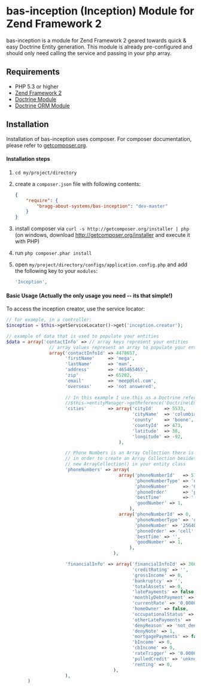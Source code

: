 #  bas-inception (Inception) Module for Zend Framework 2

bas-inception is a module for Zend Framework 2 geared towards quick & easy Doctrine Entity generation. This module is already pre-configured and should only need calling the service and passing in your php array.

## Requirements
 - PHP 5.3 or higher
 - [Zend Framework 2](http://www.github.com/zendframework/zf2)
 - [Doctrine Module](https://www.github.com/doctrine/DoctrineModule)
 - [Doctrine ORM Module](https://github.com/doctrine/DoctrineModule)

## Installation

Installation of bas-inception uses composer. For composer documentation, please refer to
[getcomposer.org](http://getcomposer.org/).

#### Installation steps

  1. `cd my/project/directory`
  2. create a `composer.json` file with following contents:

     ```json
     {
         "require": {
             "bragg-about-systems/bas-inception": "dev-master"
         }
     }
     ```
  3. install composer via `curl -s http://getcomposer.org/installer | php` (on windows, download
     http://getcomposer.org/installer and execute it with PHP)
  4. run `php composer.phar install`
  5. open `my/project/directory/configs/application.config.php` and add the following key to your `modules`:

     ```php
     'Inception',
     ```

#### Basic Usage  (Actually the only usage you need -- its that simple!)
To access the inception creator, use the service locator:

```php
// for example, in a controller:
$inception = $this->getServiceLocator()->get('inception.creator');

// example of data that is used to populate your entities
$data = array('contactInfo' => // array keys represent your entities 
                // array values represent an array to populate your entity with
                array('contactInfoId' => 4478657, 
                      'firstName'     => 'mega', 
                      'lastName'      => 'man', 
                      'address'       => '465465465', 
                      'zip'           => 65202, 
                      'email'         => 'meep@lol.com', 
                      'overseas'      => 'not answered', 
                      
                      // In this example I use this as a Doctrine reference
                      //$this->entityManager->getReference('Doctrine\Entity', 5533);
                      'cities'        => array('cityId'    => 5533, 
                                               'cityName'  => 'columbia', 
                                               'county'    => 'boone', 
                                               'countyId'  => 473, 
                                               'latitude'  => 38, 
                                               'longitude' => -92, 
                                          ), 

                      // Phone Numbers is an Array Collection there is nothing extra you have to do 
                      // in order to create an Array Collection besides setting 
                      // new ArrayCollection() in your entity class
                      'phoneNumbers' => array(
                                          array('phoneNumberId'   => 5774480, 
                                                'phoneNumberType' => 'not given', 
                                                'phoneNumber'     => '6547984652', 
                                                'phoneOrder'      => 'primary', 
                                                'bestTime'        => '', 
                                                'goodNumber' => 1, 
                                              ),
                                          array('phoneNumberId' => 0, 
                                                'phoneNumberType' => 'not given', 
                                                'phoneNumber' => '2564897456', 
                                                'phoneOrder' => 'cell', 
                                                'bestTime' => '', 
                                                'goodNumber' => 1, 
                                              ), 
                                        ), 

                      'financialInfo' => array('financialInfoId' => 3667432, 
                                               'creditRating' => '', 
                                               'grossIncome' => 0, 
                                               'bankruptcy' => '', 
                                               'totalAssets' => 0, 
                                               'latePayments' => false, 
                                               'monthlyDebtPayment' => 0, 
                                               'currentRate' => '0.0000', 
                                               'homeOwner' => false, 
                                               'occupationalStatus' => 'Employed', 
                                               'otherLatePayments' => '0', 
                                               'denyReason' => 'not_denied', 
                                               'denyNote' => 1, 
                                               'mortgagePayments' => false, 
                                               'bIncome' => 0, 
                                               'cbIncome' => 0, 
                                               'rateTrigger' => '0.0000', 
                                               'pulledCredit' => 'unknown', 
                                               'renting' => 0, 
                                        ), 
                      ), 
        )
```


